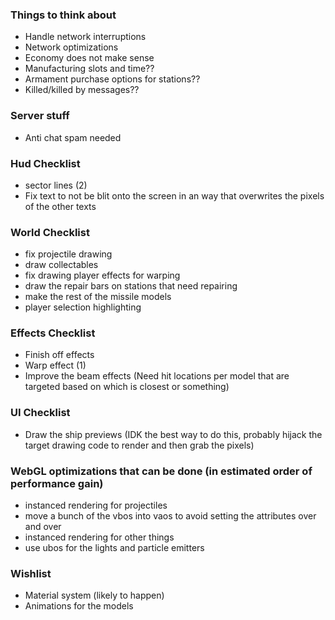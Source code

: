 ### Things to think about

- Handle network interruptions
- Network optimizations
- Economy does not make sense
- Manufacturing slots and time??
- Armament purchase options for stations??
- Killed/killed by messages??

### Server stuff

- Anti chat spam needed

### Hud Checklist

- sector lines (2)
- Fix text to not be blit onto the screen in an way that overwrites the pixels of the other texts

### World Checklist

- fix projectile drawing
- draw collectables
- fix drawing player effects for warping
- draw the repair bars on stations that need repairing
- make the rest of the missile models
- player selection highlighting

### Effects Checklist

- Finish off effects
- Warp effect (1)
- Improve the beam effects (Need hit locations per model that are targeted based on which is closest or something)

### UI Checklist

- Draw the ship previews (IDK the best way to do this, probably hijack the target drawing code to render and then grab the pixels)

### WebGL optimizations that can be done (in estimated order of performance gain)

- instanced rendering for projectiles
- move a bunch of the vbos into vaos to avoid setting the attributes over and over
- instanced rendering for other things
- use ubos for the lights and particle emitters

### Wishlist

- Material system (likely to happen)
- Animations for the models
